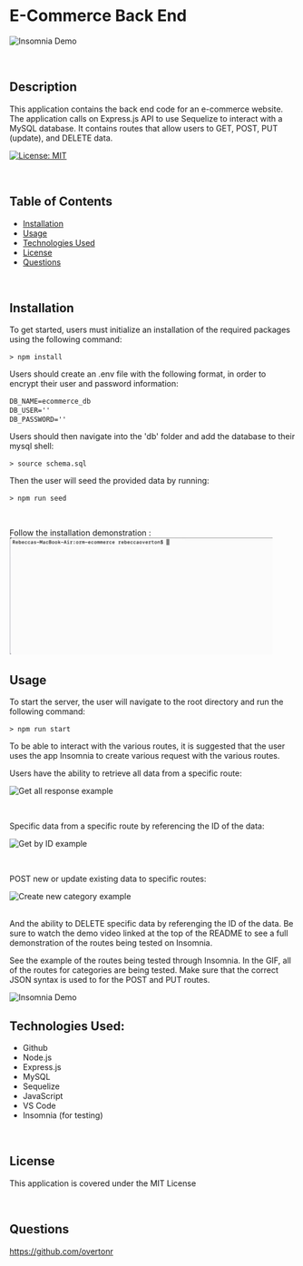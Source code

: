 
# E-Commerce Back End

![Insomnia Demo](./assets/insomnia-routes.gif)

<br>

## Description
This application contains the back end code for an e-commerce website. The application calls on Express.js API to use Sequelize to interact with a MySQL database. It contains routes that allow users to GET, POST, PUT (update), and DELETE data.


[![License: MIT](https://img.shields.io/badge/License-MIT-yellow.svg)](https://opensource.org/licenses/MIT)

<br>

## Table of Contents

- [Installation](#installation)
- [Usage](#usage)
- [Technologies Used](#technologies-used)
- [License](#license)
- [Questions](#questions)

<br>

## Installation

To get started, users must initialize an installation of the required packages using the following command:

```
> npm install
```
Users should create an .env file with the following format, in order to encrypt their user and password information:
```
DB_NAME=ecommerce_db
DB_USER=''
DB_PASSWORD=''
```
Users should then navigate into the 'db' folder and add the database to their mysql shell:
```
> source schema.sql
```
Then the user will seed the provided data by running:

```
> npm run seed
```
<br>

Follow the installation demonstration : ![Installation Demo](./assets/install-demo.gif)


## Usage
To start the server, the user will navigate to the root directory and run the following command:
```
> npm run start
```
To be able to interact with the various routes, it is suggested that the user uses the app Insomnia to create various request with the various routes.

Users have the ability to retrieve all data from a specific route:

![Get all response example](./assets/get-all-ss.png)

<br>

Specific data from a specific route by referencing the ID of the data:

![Get by ID example](./assets/get-id-ss.png)

<br>

POST new or update existing data to specific routes:

![Create new category example](./assets/create-ss.png)

<br>
And the ability to DELETE specific data by referenging the ID of the data. Be sure to watch the demo video linked at the top of the README to see a full demonstration of the routes being tested on Insomnia.

<br>

See the example of the routes being tested through Insomnia. In the GIF, all of the routes for categories are being tested. Make sure that the correct JSON syntax is used to for the POST and PUT routes.

![Insomnia Demo](./assets/insomnia-routes.gif)

## Technologies Used:
* Github
* Node.js
* Express.js
* MySQL
* Sequelize
* JavaScript
* VS Code
* Insomnia (for testing)

<br>

## License
This application is covered under the MIT License

<br>

## Questions
https://github.com/overtonr
